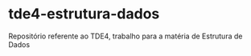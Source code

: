 # tde4-estrutura-dados
Repositório referente ao TDE4, trabalho para a matéria de Estrutura de Dados
